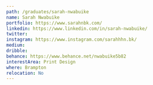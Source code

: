 ```yaml
---
path: /graduates/sarah-nwabuike
name: Sarah Nwabuike
portfolio: https://www.sarahnbk.com/
linkedin: https://www.linkedin.com/in/sarah-nwabuike/
twitter:
instagram: https://www.instagram.com/sarahhhn.bk/
medium:
dribble:
behance: https://www.behance.net/nwabuike5b82
interestArea: Print Design
where: Brampton
relocation: No
---
```

